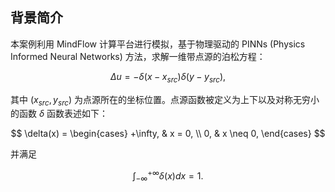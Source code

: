 ## 背景简介
本案例利用 MindFlow 计算平台进行模拟，基于物理驱动的 PINNs (Physics Informed Neural Networks) 方法，求解一维带点源的泊松方程：

$$
\Delta u = -\delta(x - x_{src})\delta(y - y_{src}),
$$

其中 $(x_{src}, y_{src})$ 为点源所在的坐标位置。点源函数被定义为上下以及对称无穷小的函数 $\delta$ 函数表述如下：

$$
\delta(x) =
\begin{cases}
+\infty, & x = 0, \\
0, & x \neq 0,
\end{cases}
$$

并满足

$$
\int_{-\infty}^{+\infty} \delta(x)dx = 1.
$$
